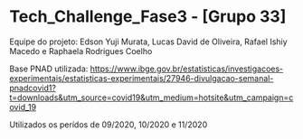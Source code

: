 # Tech_Challenge_Fase3 - [Grupo 33]

Equipe do projeto: Edson Yuji Murata, Lucas David de Oliveira, Rafael Ishiy Macedo e Raphaela Rodrigues Coelho

Base PNAD utilizada:
https://www.ibge.gov.br/estatisticas/investigacoes-experimentais/estatisticas-experimentais/27946-divulgacao-semanal-pnadcovid1?t=downloads&utm_source=covid19&utm_medium=hotsite&utm_campaign=covid_19

Utilizados os perídos de 09/2020, 10/2020 e 11/2020
